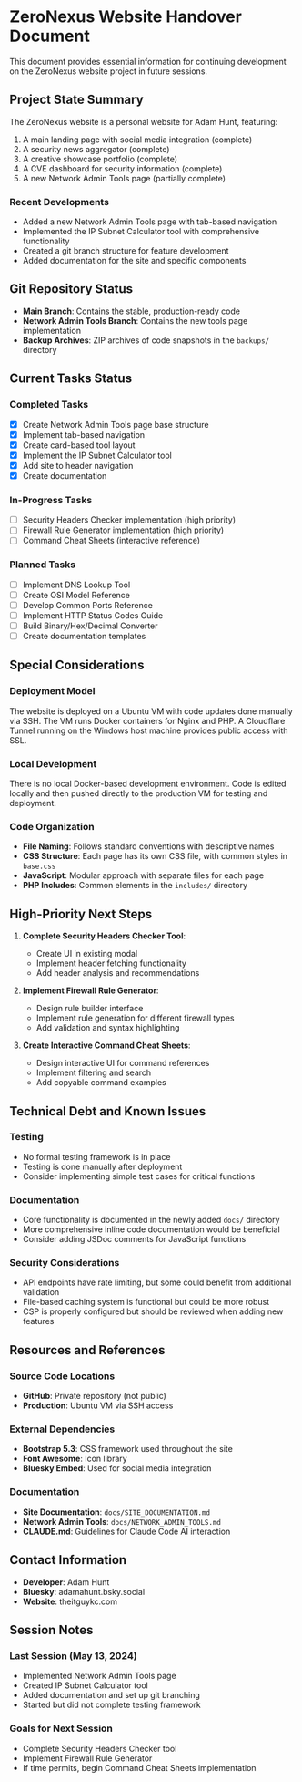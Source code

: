 # ZeroNexus Website Handover Document

This document provides essential information for continuing development on the ZeroNexus website project in future sessions.

## Project State Summary

The ZeroNexus website is a personal website for Adam Hunt, featuring:

1. A main landing page with social media integration (complete)
2. A security news aggregator (complete)
3. A creative showcase portfolio (complete)
4. A CVE dashboard for security information (complete)
5. A new Network Admin Tools page (partially complete)

### Recent Developments

- Added a new Network Admin Tools page with tab-based navigation
- Implemented the IP Subnet Calculator tool with comprehensive functionality
- Created a git branch structure for feature development
- Added documentation for the site and specific components

## Git Repository Status

- **Main Branch**: Contains the stable, production-ready code
- **Network Admin Tools Branch**: Contains the new tools page implementation
- **Backup Archives**: ZIP archives of code snapshots in the `backups/` directory

## Current Tasks Status

### Completed Tasks

- [x] Create Network Admin Tools page base structure
- [x] Implement tab-based navigation
- [x] Create card-based tool layout
- [x] Implement the IP Subnet Calculator tool
- [x] Add site to header navigation
- [x] Create documentation

### In-Progress Tasks

- [ ] Security Headers Checker implementation (high priority)
- [ ] Firewall Rule Generator implementation (high priority)
- [ ] Command Cheat Sheets (interactive reference)

### Planned Tasks

- [ ] Implement DNS Lookup Tool
- [ ] Create OSI Model Reference
- [ ] Develop Common Ports Reference
- [ ] Implement HTTP Status Codes Guide
- [ ] Build Binary/Hex/Decimal Converter
- [ ] Create documentation templates

## Special Considerations

### Deployment Model

The website is deployed on a Ubuntu VM with code updates done manually via SSH. The VM runs Docker containers for Nginx and PHP. A Cloudflare Tunnel running on the Windows host machine provides public access with SSL.

### Local Development

There is no local Docker-based development environment. Code is edited locally and then pushed directly to the production VM for testing and deployment.

### Code Organization

- **File Naming**: Follows standard conventions with descriptive names
- **CSS Structure**: Each page has its own CSS file, with common styles in `base.css`
- **JavaScript**: Modular approach with separate files for each page
- **PHP Includes**: Common elements in the `includes/` directory

## High-Priority Next Steps

1. **Complete Security Headers Checker Tool**:
   - Create UI in existing modal
   - Implement header fetching functionality
   - Add header analysis and recommendations

2. **Implement Firewall Rule Generator**:
   - Design rule builder interface
   - Implement rule generation for different firewall types
   - Add validation and syntax highlighting

3. **Create Interactive Command Cheat Sheets**:
   - Design interactive UI for command references
   - Implement filtering and search
   - Add copyable command examples

## Technical Debt and Known Issues

### Testing

- No formal testing framework is in place
- Testing is done manually after deployment
- Consider implementing simple test cases for critical functions

### Documentation

- Core functionality is documented in the newly added `docs/` directory
- More comprehensive inline code documentation would be beneficial
- Consider adding JSDoc comments for JavaScript functions

### Security Considerations

- API endpoints have rate limiting, but some could benefit from additional validation
- File-based caching system is functional but could be more robust
- CSP is properly configured but should be reviewed when adding new features

## Resources and References

### Source Code Locations

- **GitHub**: Private repository (not public)
- **Production**: Ubuntu VM via SSH access

### External Dependencies

- **Bootstrap 5.3**: CSS framework used throughout the site
- **Font Awesome**: Icon library
- **Bluesky Embed**: Used for social media integration

### Documentation

- **Site Documentation**: `docs/SITE_DOCUMENTATION.md`
- **Network Admin Tools**: `docs/NETWORK_ADMIN_TOOLS.md`
- **CLAUDE.md**: Guidelines for Claude Code AI interaction

## Contact Information

- **Developer**: Adam Hunt
- **Bluesky**: adamahunt.bsky.social
- **Website**: theitguykc.com

## Session Notes

### Last Session (May 13, 2024)

- Implemented Network Admin Tools page
- Created IP Subnet Calculator tool
- Added documentation and set up git branching
- Started but did not complete testing framework

### Goals for Next Session

- Complete Security Headers Checker tool
- Implement Firewall Rule Generator
- If time permits, begin Command Cheat Sheets implementation